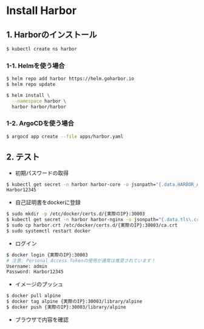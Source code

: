 # Install Harbor

## 1. Harborのインストール

```sh
$ kubectl create ns harbor
```

### 1-1. Helmを使う場合

```sh
$ helm repo add harbor https://helm.goharbor.io
$ helm repo update
```

```sh
$ helm install \
  --namespace harbor \
  harbor harbor/harbor
```

### 1-2. ArgoCDを使う場合

```sh
$ argocd app create --file apps/harbor.yaml
```

## 2. テスト

- 初期パスワードの取得

```sh
$ kubectl get secret -n harbor harbor-core -o jsonpath="{.data.HARBOR_ADMIN_PASSWORD}" | base64 -d
Harbor12345
```

- 自己証明書をdockerに登録

```sh
$ sudo mkdir -p /etc/docker/certs.d/{実際のIP}:30003
$ kubectl get secret -n harbor harbor-nginx -o jsonpath="{.data.tls\.crt}" | base64 -d > harbor.crt
$ sudo cp harbor.crt /etc/docker/certs.d/{実際のIP}:30003/ca.crt
$ sudo systemctl restart docker
```

- ログイン

```sh
$ docker login {実際のIP}:30003
# 注意: Personal Access Tokenの使用が通常は推奨されています！
Username: admin
Password: Harbor12345
```

- イメージのプッシュ

```sh
$ docker pull alpine
$ docker tag alpine {実際のIP}:30003/library/alpine
$ docker push {実際のIP}:30003/library/alpine
```

- ブラウザで内容を確認
